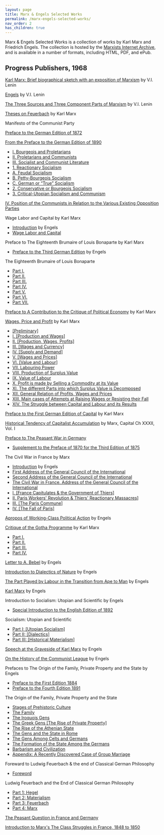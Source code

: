 ```yaml
---
layout: page
title: Marx & Engels Selected Works
permalink: /marx-engels-selected-works/
nav_order: 2
has_children: true
---
```


Marx & Engels Selected Works is a collection of works by Karl Marx and Friedrich Engels. The collection is hosted by the [Marxists Internet Archive](https://www.marxists.org/), and is available in a number of formats, including HTML, PDF, and ePub.
## Progress Publishers, 1968

[Karl Marx: Brief biographical sketch with an exposition of Marxism](/../_pages/lenin/works/1914/granat/) by V.I. Lenin

[Engels](/../_pages/lenin/works/1895/misc/engels-bio.md) by V.I. Lenin

[The Three Sources and Three Component Parts of Marxism](/../_pages/lenin/works/1913/mar/x01.md) by V.I. Lenin

[Theses on Feuerbach](/../_pages/marx/works/1845/theses/feuerbach.md) by Karl Marx

Manifesto of the Communist Party

[Preface to the German Edition of 1872](/../_pages/marx/works/1848/communist-manifesto/preface.md#preface-1872)

[From the Preface to the German Edition of 1890](/../_pages/marx/works/1848/communist-manifesto/preface.md#preface-1890)

- [I. Bourgeois and Proletarians](/../_pages/marx/works/1848/communist-manifesto/ch01.md)
- [II. Proletarians and Communists](/../_pages/marx/works/1848/communist-manifesto/ch02.md)
- [III. Socialist and Communist Literature](/../_pages/marx/works/1848/communist-manifesto/ch03.md)
- [1\. Reactionary Socialism](/../_pages/marx/works/1848/communist-manifesto/ch03.md#a)
- [A. Feudal Socialism](/../_pages/marx/works/1848/communist-manifesto/ch03.md#136)
- [B. Petty-Bourgeois Socialism](/../_pages/marx/works/1848/communist-manifesto/ch03.md#147)
- [C. German or “True” Socialism](/../_pages/marx/works/1848/communist-manifesto/ch03.md#154)
- [2\. Conservative or Bourgeois Socialism](/../_pages/marx/works/1848/communist-manifesto/ch03.md#b)
- [3\. Critical-Utopian Socialism and Communism](/../_pages/marx/works/1848/communist-manifesto/ch03.md#c)

[IV. Position of the Communists in Relation to the Various Existing Opposition Parties](/../_pages/marx/works/1848/communist-manifesto/ch04.md)

Wage Labor and Capital by Karl Marx

- [Introduction](/../_pages/marx/works/1847/wage-labour/intro.md) by Engels
- [Wage Labor and Capital](/../_pages/marx/works/1847/wage-labour/index.md)

Preface to The Eighteenth Brumaire of Louis Bonaparte by Karl Marx
- [Preface to the Third German Edition](/../_pages/marx/works/1885/prefaces/18th-brumaire.md) by Engels

The Eighteenth Brumaire of Louis Bonaparte
- [Part I.](/../_pages/marx/works/1852/18th-brumaire/ch01.md)
- [Part II.](/../_pages/marx/works/1852/18th-brumaire/ch02.md)
- [Part III.](/../_pages/marx/works/1852/18th-brumaire/ch03.md)
- [Part IV.](/../_pages/marx/works/1852/18th-brumaire/ch04.md)
- [Part V.](/../_pages/marx/works/1852/18th-brumaire/ch05.md)
- [Part VI.](/../_pages/marx/works/1852/18th-brumaire/ch06.md)
- [Part VII.](/../_pages/marx/works/1852/18th-brumaire/ch07.md)

[Preface to A Contribution to the Critique of Political Economy](/../_pages/marx/works/1859/critique-pol-economy/preface.md) by Karl Marx

[Wages, Price and Profit](/../_pages/marx/works/1865/value-price-profit/index.md) by Karl Marx
- [\[Preliminary\]](/../_pages/marx/works/1865/value-price-profit/ch01.md#c0)
- [I. \[Production and Wages\]](/../_pages/marx/works/1865/value-price-profit/ch01.md#c1)
- [II. \[Production, Wages, Profits\]](/../_pages/marx/works/1865/value-price-profit/ch01.md#c2)
- [III. \[Wages and Currency\]](/../_pages/marx/works/1865/value-price-profit/ch01.md#c3)
- [IV. \[Supply and Demand\]](/../_pages/marx/works/1865/value-price-profit/ch01.md#c4)
- [V. \[Wages and Prices\]](/../_pages/marx/works/1865/value-price-profit/ch01.md#c5)
- [VI. \[Value and Labour\]](/../_pages/marx/works/1865/value-price-profit/ch02.md#c6)
- [VII. Labouring Power](/../_pages/marx/works/1865/value-price-profit/ch02.md#c7)
- [VIII. Production of Surplus Value](/../_pages/marx/works/1865/value-price-profit/ch02.md#c8)
- [IX. Value of Labour](/../_pages/marx/works/1865/value-price-profit/ch02.md#c9)
- [X. Profit is made by Selling a Commodity at its Value](/../_pages/marx/works/1865/value-price-profit/ch02.md#c10)
- [XI. The different Parts into which Surplus Value is Decomposed](/../_pages/marx/works/1865/value-price-profit/ch02.md#c11)
- [XII. General Relation of Profits, Wages and Prices](/../_pages/marx/works/1865/value-price-profit/ch03.md#c12)
- [XIII. Main cases of Attempts at Raising Wages or Resisting their Fall](/../_pages/marx/works/1865/value-price-profit/ch03.md#c13)
- [XIV. The Struggle between Capital and Labour and its Results](/../_pages/marx/works/1865/value-price-profit/ch03.md#c14)

[Preface to the First German Edition of Capital](/../_pages/marx/works/1867-c1/p1.md) by Karl Marx

[Historical Tendency of Capitalist Accumulation](/../_pages/marx/works/1867-c1/ch32.md) by Marx, Capital Ch XXXII, Vol. I

[Preface to The Peasant War in Germany](/../_pages/marx/works/1850/peasant-war-germany/ch0a.md)
- [Supplement to the Preface of 1870 for the Third Edition of 1875](/../_pages/marx/works/1850/peasant-war-germany/ch0b.md)

The Civil War in France by Marx

- [Introduction](/../_pages/marx/works/1871/civil-war-france/postscript.md) by Engels
- [First Address of the General Council of the International](/../_pages/marx/works/1871/civil-war-france/ch01.md)
- [Second Address of the General Council of the International](/../_pages/marx/works/1871/civil-war-france/ch02.md)
- [The Civil War in France. Address of the General Council of the International](/../_pages/marx/works/1871/civil-war-france/index.md)
- [I. \[France Capitulates & the Government of Thiers\]](/../_pages/marx/works/1871/civil-war-france/ch03.md)
- [II. Paris Workers' Revolution & Thiers' Reactionary Massacres\]](/../_pages/marx/works/1871/civil-war-france/ch04.md)
- [III. \[The Paris Commune\]](/../_pages/marx/works/1871/civil-war-france/ch05.md)
- [IV. \[The Fall of Paris\]](/../_pages/marx/works/1871/civil-war-france/ch06.md)

[Apropos of Working-Class Political Action](/../_pages/marx/works/1871/09/21.md) by Engels

[Critique of the Gotha Programme](/../_pages/marx/works/1875/gotha/index.md) by Karl Marx

- [Part I.](/../_pages/marx/works/1875/gotha/ch01.md)
- [Part II.](/../_pages/marx/works/1875/gotha/ch02.md)
- [Part III.](/../_pages/marx/works/1875/gotha/ch03.md)
- [Part IV.](/../_pages/marx/works/1875/gotha/ch04.md)

[Letter to A. Bebel](/../_pages/marx/works/1875/letters/75_03_18.md) by Engels

[Introduction to Dialectics of Nature](/../_pages/marx/works/1883/don/ch01.md) by Engels

[The Part Played by Labour in the Transition from Ape to Man](/../_pages/marx/works/1876/part-played-labour/index.md) by Engels

[Karl Marx](/../_pages/marx/works/1877/06/karl-marx.md) by Engels

Introduction to Socialism: Utopian and Scientific by Engels
- [Special Introduction to the English Edition of 1892](/../_pages/marx/works/1880/soc-utop/int-hist.md)

Socialism: Utopian and Scientific
- [Part I: \[Utopian Socialism\]](/../_pages/marx/works/1880/soc-utop/ch01.md)
- [Part II: \[Dialectics\]](/../_pages/marx/works/1880/soc-utop/ch02.md)
- [Part III: \[Historical Materialism\]](/../_pages/marx/works/1880/soc-utop/ch03.md)

[Speech at the Graveside of Karl Marx](/../_pages/marx/works/1883/death/burial.md) by Engels

[On the History of the Communist League](/../_pages/marx/works/1847/communist-league/1885hist.md) by Engels

Prefaces to The Origin of the Family, Private Property and the State by Engels
- [Preface to the First Edition 1884](/../_pages/marx/works/1884/origin-family/preface.md)
- [Preface to the Fourth Edition 1891](/../_pages/marx/works/1884/origin-family/preface2.md)

The Origin of the Family, Private Property and the State
- [Stages of Prehistoric Culture](/../_pages/marx/works/1884/origin-family/ch01.md)
- [The Family](/../_pages/marx/works/1884/origin-family/ch02.md)
- [The Iroquois Gens](/../_pages/marx/works/1884/origin-family/ch03.md)
- [The Greek Gens \[The Rise of Private Property\]](/../_pages/marx/works/1884/origin-family/ch04.md)
- [The Rise of the Athenian State](/../_pages/marx/works/1884/origin-family/ch05.md)
- [The Gens and the State in Rome](/../_pages/marx/works/1884/origin-family/ch06.md)
- [The Gens Among Celts and Germans](/../_pages/marx/works/1884/origin-family/ch07.md)
- [The Formation of the State Among the Germans](/../_pages/marx/works/1884/origin-family/ch08.md)
- [Barbarism and Civilization](/../_pages/marx/works/1884/origin-family/ch09.md)
- [Appendix: A Recently Discovered Case of Group Marriage](/../_pages/marx/works/1884/origin-family/appen.md)

Foreward to Ludwig Feuerbach & the end of Classical German Philosophy
- [Foreword](/../_pages/marx/works/1886/ludwig-feuerbach/foreword.md)

Ludwig Feuerbach and the End of Classical German Philosophy
- [Part 1: Hegel](/../_pages/marx/works/1886/ludwig-feuerbach/ch01.md)
- [Part 2: Materialism](/../_pages/marx/works/1886/ludwig-feuerbach/ch02.md)
- [Part 3: Feuerbach](/../_pages/marx/works/1886/ludwig-feuerbach/ch03.md)
- [Part 4: Marx](/../_pages/marx/works/1886/ludwig-feuerbach/ch04.md)

[The Peasant Question in France and Germany](/../_pages/marx/works/1894/peasant-question/index.md)

[Introduction to Marx's The Class Struggles in France, 1848 to 1850](/../_pages/marx/works/1895/03/06.md)

